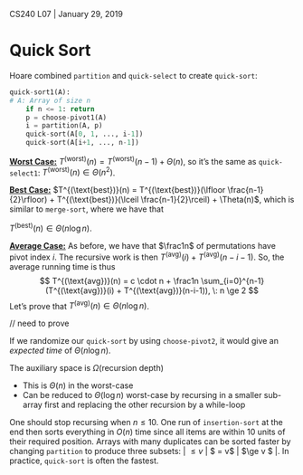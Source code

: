 CS240 L07 | January 29, 2019

# Quick Sort

Hoare combined `partition` and `quick-select` to create `quick-sort`:

```python
quick-sort1(A):
# A: Array of size n
	if n <= 1: return
    p = choose-pivot1(A)
    i = partition(A, p)
    quick-sort(A[0, 1, ..., i-1])
    quick-sort(A[i+1, ..., n-1])
```

**<u>Worst Case:</u>** $T^{(\text{worst})}(n) = T^{(\text{worst})}(n-1) + \Theta(n)$, so it’s the same as `quick-select1`: $T^{(\text{worst})}(n) \in \Theta(n^2)$.

**<u>Best Case:</u>** $T^{(\text{best})}(n) = T^{(\text{best})}(\lfloor \frac{n-1}{2}\rfloor) + T^{(\text{best})}(\lceil \frac{n-1}{2}\rceil) + \Theta(n)$, which is similar to `merge-sort`, where we have that 

$T^{(\text{best})}(n) \in \Theta(n \log n)$.

**<u>Average Case:</u>** As before, we have that $\frac1n$ of permutations have pivot index $i$. The recursive work is then $T^{(\text{avg})}(i) + T^{(\text{avg})}(n-i-1)$. So, the average running time is thus
$$
T^{(\text{avg})}(n) = c \cdot n + \frac1n \sum_{i=0}^{n-1}(T^{(\text{avg})}(i) + T^{(\text{avg})}(n-i-1)), \: n \ge 2
$$
Let’s prove that $T^{(\text{avg})}(n) \in \Theta(n \log n)$.

// need to prove

If we randomize our `quick-sort` by using `choose-pivot2`, it would give an *expected time* of $\Theta(n \log n)$. 

The auxiliary space is $\Omega(\text{recursion depth})$

- This is $\Theta(n)$ in the worst-case
- Can be reduced to $\Theta(\log n)​$ worst-case by recursing in a smaller sub-array first and replacing the other recursion by a while-loop

One should stop recursing when $n \le 10$. One run of `insertion-sort` at the end then sorts everything in $O(n)$ time since all items are within 10 units of their required position. Arrays with many duplicates can be sorted faster by changing `partition` to produce three subsets: |  $\le v$  |  $ = v$  |  $\ge v $  |. In practice, `quick-sort` is often the fastest. 

